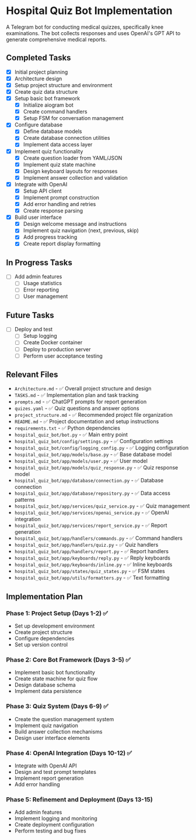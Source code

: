 # Hospital Quiz Bot Implementation

A Telegram bot for conducting medical quizzes, specifically knee examinations. The bot collects responses and uses OpenAI's GPT API to generate comprehensive medical reports.

## Completed Tasks
- [x] Initial project planning
- [x] Architecture design
- [x] Setup project structure and environment
- [x] Create quiz data structure
- [x] Setup basic bot framework
  - [x] Initialize aiogram bot
  - [x] Create command handlers
  - [x] Setup FSM for conversation management
- [x] Configure database
  - [x] Define database models
  - [x] Create database connection utilities
  - [x] Implement data access layer
- [x] Implement quiz functionality
  - [x] Create question loader from YAML/JSON
  - [x] Implement quiz state machine
  - [x] Design keyboard layouts for responses
  - [x] Implement answer collection and validation
- [x] Integrate with OpenAI
  - [x] Setup API client
  - [x] Implement prompt construction
  - [x] Add error handling and retries
  - [x] Create response parsing
- [x] Build user interface
  - [x] Design welcome message and instructions
  - [x] Implement quiz navigation (next, previous, skip)
  - [x] Add progress tracking
  - [x] Create report display formatting

## In Progress Tasks
- [ ] Add admin features
  - [ ] Usage statistics
  - [ ] Error reporting
  - [ ] User management

## Future Tasks
- [ ] Deploy and test
  - [ ] Setup logging
  - [ ] Create Docker container
  - [ ] Deploy to production server
  - [ ] Perform user acceptance testing

## Relevant Files
- `Architecture.md` - ✅ Overall project structure and design
- `TASKS.md` - ✅ Implementation plan and task tracking
- `prompts.md` - ✅ ChatGPT prompts for report generation
- `quizes.yaml` - ✅ Quiz questions and answer options
- `project_structure.md` - ✅ Recommended project file organization
- `README.md` - ✅ Project documentation and setup instructions
- `requirements.txt` - ✅ Python dependencies
- `hospital_quiz_bot/bot.py` - ✅ Main entry point
- `hospital_quiz_bot/config/settings.py` - ✅ Configuration settings
- `hospital_quiz_bot/config/logging_config.py` - ✅ Logging configuration
- `hospital_quiz_bot/app/models/base.py` - ✅ Base database model
- `hospital_quiz_bot/app/models/user.py` - ✅ User model
- `hospital_quiz_bot/app/models/quiz_response.py` - ✅ Quiz response model
- `hospital_quiz_bot/app/database/connection.py` - ✅ Database connection
- `hospital_quiz_bot/app/database/repository.py` - ✅ Data access patterns
- `hospital_quiz_bot/app/services/quiz_service.py` - ✅ Quiz management
- `hospital_quiz_bot/app/services/openai_service.py` - ✅ OpenAI integration
- `hospital_quiz_bot/app/services/report_service.py` - ✅ Report generation
- `hospital_quiz_bot/app/handlers/commands.py` - ✅ Command handlers
- `hospital_quiz_bot/app/handlers/quiz.py` - ✅ Quiz handlers
- `hospital_quiz_bot/app/handlers/report.py` - ✅ Report handlers
- `hospital_quiz_bot/app/keyboards/reply.py` - ✅ Reply keyboards
- `hospital_quiz_bot/app/keyboards/inline.py` - ✅ Inline keyboards
- `hospital_quiz_bot/app/states/quiz_states.py` - ✅ FSM states
- `hospital_quiz_bot/app/utils/formatters.py` - ✅ Text formatting

## Implementation Plan

### Phase 1: Project Setup (Days 1-2) ✅
- Set up development environment
- Create project structure
- Configure dependencies
- Set up version control

### Phase 2: Core Bot Framework (Days 3-5) ✅
- Implement basic bot functionality
- Create state machine for quiz flow
- Design database schema
- Implement data persistence

### Phase 3: Quiz System (Days 6-9) ✅
- Create the question management system
- Implement quiz navigation
- Build answer collection mechanisms
- Design user interface elements

### Phase 4: OpenAI Integration (Days 10-12) ✅
- Integrate with OpenAI API
- Design and test prompt templates
- Implement report generation
- Add error handling

### Phase 5: Refinement and Deployment (Days 13-15)
- Add admin features
- Implement logging and monitoring
- Create deployment configuration
- Perform testing and bug fixes 